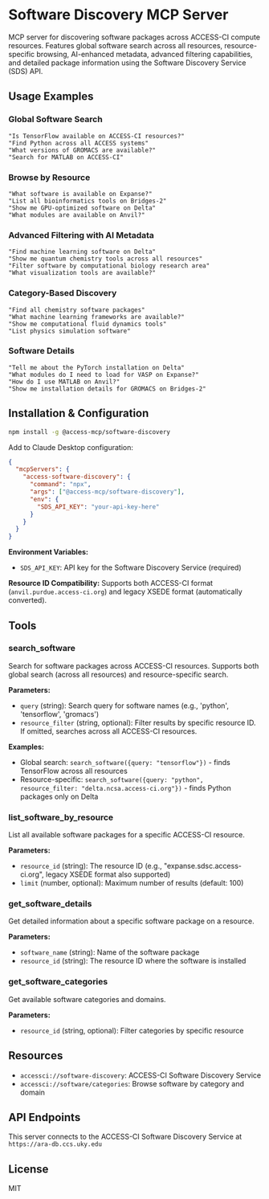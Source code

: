 # Software Discovery MCP Server

MCP server for discovering software packages across ACCESS-CI compute resources. Features global software search across all resources, resource-specific browsing, AI-enhanced metadata, advanced filtering capabilities, and detailed package information using the Software Discovery Service (SDS) API.

## Usage Examples

### **Global Software Search**

```
"Is TensorFlow available on ACCESS-CI resources?"
"Find Python across all ACCESS systems"
"What versions of GROMACS are available?"
"Search for MATLAB on ACCESS-CI"
```

### **Browse by Resource**

```
"What software is available on Expanse?"
"List all bioinformatics tools on Bridges-2"
"Show me GPU-optimized software on Delta"
"What modules are available on Anvil?"
```

### **Advanced Filtering with AI Metadata**

```
"Find machine learning software on Delta"
"Show me quantum chemistry tools across all resources"
"Filter software by computational biology research area"
"What visualization tools are available?"
```

### **Category-Based Discovery**

```
"Find all chemistry software packages"
"What machine learning frameworks are available?"
"Show me computational fluid dynamics tools"
"List physics simulation software"
```

### **Software Details**

```
"Tell me about the PyTorch installation on Delta"
"What modules do I need to load for VASP on Expanse?"
"How do I use MATLAB on Anvil?"
"Show me installation details for GROMACS on Bridges-2"
```

## Installation & Configuration

```bash
npm install -g @access-mcp/software-discovery
```

Add to Claude Desktop configuration:

```json
{
  "mcpServers": {
    "access-software-discovery": {
      "command": "npx",
      "args": ["@access-mcp/software-discovery"],
      "env": {
        "SDS_API_KEY": "your-api-key-here"
      }
    }
  }
}
```

**Environment Variables:**
- `SDS_API_KEY`: API key for the Software Discovery Service (required)

**Resource ID Compatibility:** Supports both ACCESS-CI format (`anvil.purdue.access-ci.org`) and legacy XSEDE format (automatically converted).

## Tools

### search_software

Search for software packages across ACCESS-CI resources. Supports both global search (across all resources) and resource-specific search.

**Parameters:**

- `query` (string): Search query for software names (e.g., 'python', 'tensorflow', 'gromacs')
- `resource_filter` (string, optional): Filter results by specific resource ID. If omitted, searches across all ACCESS-CI resources.

**Examples:**
- Global search: `search_software({query: "tensorflow"})` - finds TensorFlow across all resources
- Resource-specific: `search_software({query: "python", resource_filter: "delta.ncsa.access-ci.org"})` - finds Python packages only on Delta

### list_software_by_resource

List all available software packages for a specific ACCESS-CI resource.

**Parameters:**

- `resource_id` (string): The resource ID (e.g., "expanse.sdsc.access-ci.org", legacy XSEDE format also supported)
- `limit` (number, optional): Maximum number of results (default: 100)

### get_software_details

Get detailed information about a specific software package on a resource.

**Parameters:**

- `software_name` (string): Name of the software package
- `resource_id` (string): The resource ID where the software is installed

### get_software_categories

Get available software categories and domains.

**Parameters:**

- `resource_id` (string, optional): Filter categories by specific resource

## Resources

- `accessci://software-discovery`: ACCESS-CI Software Discovery Service
- `accessci://software/categories`: Browse software by category and domain

## API Endpoints

This server connects to the ACCESS-CI Software Discovery Service at `https://ara-db.ccs.uky.edu`

## License

MIT